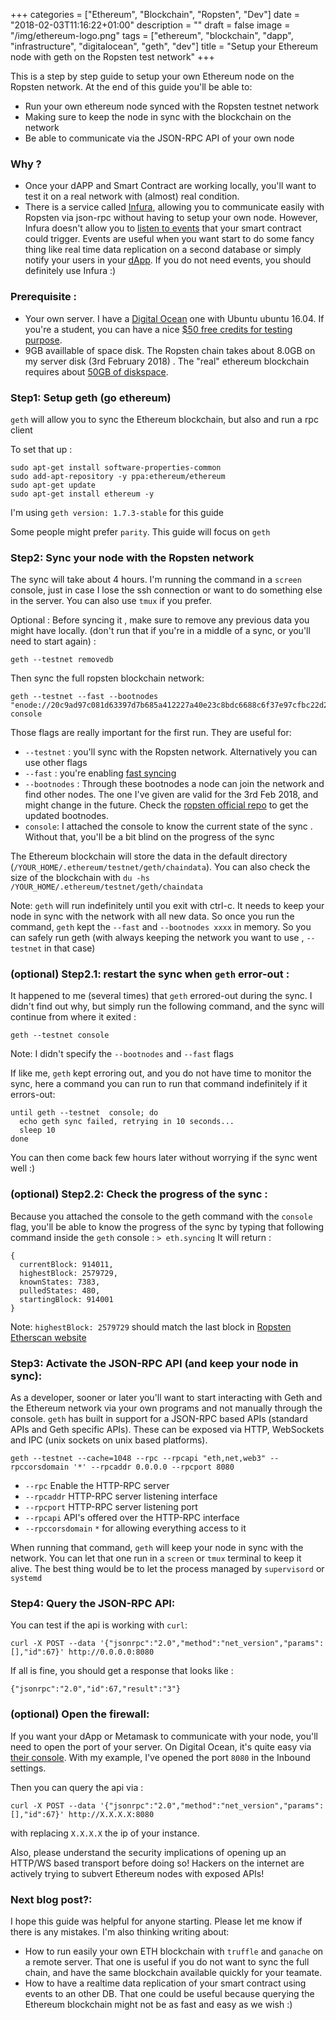 +++
categories = ["Ethereum", "Blockchain", "Ropsten", "Dev"]
date = "2018-02-03T11:16:22+01:00"
description = ""
draft = false
image = "/img/ethereum-logo.png"
tags = ["ethereum", "blockchain", "dapp", "infrastructure", "digitalocean", "geth", "dev"]
title = "Setup your Ethereum node with geth on the Ropsten test network"
+++

This is a step by step guide to setup your own Ethereum node on the Ropsten network. At the end of this guide you'll be able to: 

- Run your own ethereum node synced with the Ropsten testnet network
- Making sure to keep the node in sync with the blockchain on the network
- Be able to communicate via the JSON-RPC API of your own node

### Why ?

- Once your dAPP and Smart Contract are working locally, you'll want to test it on a real network with (almost) real condition. 
- There is a service called [Infura](https://infura.io), allowing you to communicate easily with Ropsten via json-rpc without having to setup your own node. However, Infura doesn't allow you to [listen to events](http://solidity.readthedocs.io/en/develop/contracts.html#events) that  your smart contract could trigger. Events are useful when you want start to do some fancy thing like real time data replication on a second database or simply notify your users in your [dApp](https://ethereum.stackexchange.com/tags/dapp-development/info). If you do not need events, you should definitely use Infura :)

### Prerequisite : 
- Your own server. I have a [Digital Ocean](https://m.do.co/c/8cd97ac64536) one with Ubuntu ubuntu 16.04. If you're a student, you can have a nice [$50 free credits for testing purpose](https://education.github.com/pack).
- 9GB availlable of space disk. The Ropsten chain takes about 8.0GB on my server disk (3rd  February 2018) . The "real" ethereum blockchain requires about [50GB of diskspace](https://etherscan.io/chart2/chaindatasizefast).

### Step1: Setup geth (go ethereum)
`geth` will allow you to sync the Ethereum blockchain, but also and run a rpc client

To set that up : 
```
sudo apt-get install software-properties-common
sudo add-apt-repository -y ppa:ethereum/ethereum
sudo apt-get update
sudo apt-get install ethereum -y
```

I'm using `geth version: 1.7.3-stable` for this guide

Some people might prefer `parity`. This guide will focus on `geth`

### Step2: Sync your node with the Ropsten network

The sync will take about 4 hours. I'm running the command in a `screen` console, just in case I lose the ssh connection or want to do something else in the server. You can also use `tmux` if you prefer. 

Optional : Before syncing it , make sure to remove any previous data you might have locally. (don't run that if you're in a middle of a sync, or you'll need to start again) : 
```
geth --testnet removedb
```

Then sync the full ropsten blockchain network:
```
geth --testnet --fast --bootnodes "enode://20c9ad97c081d63397d7b685a412227a40e23c8bdc6688c6f37e97cfbc22d2b4d1db1510d8f61e6a8866ad7f0e17c02b14182d37ea7c3c8b9c2683aeb6b733a1@52.169.14.227:30303,enode://6ce05930c72abc632c58e2e4324f7c7ea478cec0ed4fa2528982cf34483094e9cbc9216e7aa349691242576d552a2a56aaeae426c5303ded677ce455ba1acd9d@13.84.180.240:30303" console
```

Those flags are really important for the first run. They are useful for: 

- `--testnet` : you'll sync with the Ropsten network. Alternatively you can use other flags
- `--fast` : you're enabling [fast syncing](https://ethereum.stackexchange.com/a/11300) 
- `--bootnodes` : Through these bootnodes a node can join the network and find other nodes. The one I've given are valid for the 3rd Feb 2018, and might change in the future. Check the [ropsten official repo](https://github.com/ethereum/ropsten) to get the updated bootnodes.
- `console`: I attached the console to know the current state of the sync . Without that, you'll be a bit blind on the progress of the sync

The Ethereum blockchain will store the data in the default directory (`/YOUR_HOME/.ethereum/testnet/geth/chaindata`). You can also check the size of the blockchain with `du -hs /YOUR_HOME/.ethereum/testnet/geth/chaindata` 

Note: `geth` will run indefinitely until you exit with ctrl-c. It needs to keep your node in sync with the network with all new data. So once you run the command, `geth` kept the `--fast` and `--bootnodes xxxx`  in memory. So you can safely run geth (with always keeping the network you want to use , `--testnet` in that case)

### (optional) Step2.1: restart the sync when `geth` error-out : 
It happened to me (several times) that `geth` errored-out during the sync. I didn't find out why, but simply run the following command, and the sync will continue from where it exited : 
```
geth --testnet console
```
Note: I didn't specify the  `--bootnodes` and `--fast` flags

If like me, `geth` kept erroring out, and you do not have time to monitor the sync, here a command you can run to run that command indefinitely if it errors-out: 
```
until geth --testnet  console; do
  echo geth sync failed, retrying in 10 seconds...
  sleep 10
done
```
You can then come back few hours later without worrying if the sync went well :)

### (optional) Step2.2: Check the progress of the sync : 

Because you attached the console to the geth command with the `console` flag, you'll be able to know the progress of the sync by typing that following command inside the `geth` console : 
`> eth.syncing`
It will return : 
```
{
  currentBlock: 914011,
  highestBlock: 2579729,
  knownStates: 7383,
  pulledStates: 480,
  startingBlock: 914001
}
```

Note: `highestBlock: 2579729` should match the last block in [Ropsten Etherscan website](https://ropsten.etherscan.io/)


### Step3: Activate the JSON-RPC API (and keep your node in sync):

As a developer, sooner or later you'll want to start interacting with Geth and the Ethereum network via your own programs and not manually through the console. `geth` has built in support for a JSON-RPC based APIs (standard APIs and Geth specific APIs). These can be exposed via HTTP, WebSockets and IPC (unix sockets on unix based platforms).

```
geth --testnet --cache=1048 --rpc --rpcapi "eth,net,web3" --rpccorsdomain '*' --rpcaddr 0.0.0.0 --rpcport 8080
```

- `--rpc` Enable the HTTP-RPC server
- `--rpcaddr` HTTP-RPC server listening interface
- `--rpcport` HTTP-RPC server listening port
- `--rpcapi` API's offered over the HTTP-RPC interface
- `--rpccorsdomain` `*` for allowing everything access to it

When running that command, `geth` will keep your node in sync with the network. You can let that one run in a `screen` or `tmux` terminal to keep it alive. The best thing would be to let the process managed by `supervisord` or `systemd` 

### Step4: Query the JSON-RPC API:

You can test if the api is working with `curl`:

```
curl -X POST --data '{"jsonrpc":"2.0","method":"net_version","params":[],"id":67}' http://0.0.0.0:8080
```

If all is fine, you should get a response that looks like : 
```
{"jsonrpc":"2.0","id":67,"result":"3"}
```

### (optional) Open the firewall:
If you want your dApp or Metamask to communicate with your node, you'll need to open the port of your server. On Digital Ocean, it's quite easy via [their console](https://www.digitalocean.com/community/tutorials/how-to-troubleshoot-digitalocean-firewalls). With my example, I've opened the port `8080` in the Inbound settings.

Then you can query the api via : 
```
curl -X POST --data '{"jsonrpc":"2.0","method":"net_version","params":[],"id":67}' http://X.X.X.X:8080
```
with replacing `X.X.X.X` the ip of your instance.

Also, please understand the security implications of opening up an HTTP/WS based transport before doing so! Hackers on the internet are actively trying to subvert Ethereum nodes with exposed APIs!


### Next blog post?:
I hope this guide was helpful for anyone starting. Please let me know if there is any mistakes. I'm also thinking writing about:

 - How to run easily your own ETH blockchain with `truffle` and `ganache` on a remote server. That one is useful if you do not want to sync the full chain, and have the same blockchain available quickly for your teamate.
 - How to have a realtime data replication of your smart contract using events to an other DB. That one could be useful because querying the Ethereum blockchain might not be as fast and easy as we wish :)
 